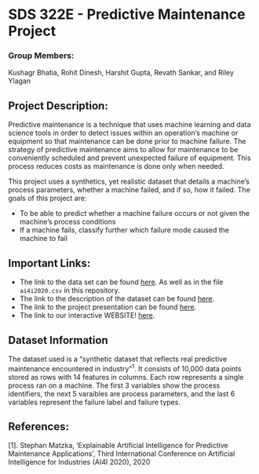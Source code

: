 SDS 322E - Predictive Maintenance Project
=========================================

### Group Members:

Kushagr Bhatia, Rohit Dinesh, Harshit Gupta, Revath Sankar, and Riley
Ylagan

Project Description:
--------------------

Predictive maintenance is a technique that uses machine learning and
data science tools in order to detect issues within an operation’s
machine or equipment so that maintenance can be done prior to machine
failure. The strategy of predictive maintenance aims to allow for
maintenance to be conveniently scheduled and prevent unexpected failure
of equipment. This process reduces costs as maintenance is done only
when needed.

This project uses a synthetics, yet realistic dataset that details a
machine’s process parameters, whether a machine failed, and if so, how
it failed. The goals of this project are:  
- To be able to predict whether a machine failure occurs or not given
the machine’s process conditions  
- If a machine fails, classify further which failure mode caused the
machine to fail

Important Links:
----------------

-   The link to the data set can be found
    [here](https://archive.ics.uci.edu/ml/machine-learning-databases/00601/).
    As well as in the file `ai4i2020.csv` in this repository.
-   The link to the description of the dataset can be found
    [here](https://archive.ics.uci.edu/ml/datasets/AI4I+2020+Predictive+Maintenance+Dataset).
-   The link to the project presentation can be found
    [here](https://docs.google.com/presentation/d/1b0eb4O3dREzGtBQ2ucuFJe4S3VwxrFEOKYYIBckQSBQ/edit?usp=sharing).
-   The link to our interactive WEBSITE!
    [here](https://www.kaggle.com/revathsankar/predictive-machine-failure/notebook).

Dataset Information
-------------------

The dataset used is a “synthetic dataset that reflects real predictive
maintenance encountered in industry”<sup>1</sup>. It consists of 10,000
data points stored as rows with 14 features in columns. Each row
represents a single process ran on a machine. The first 3 variables show
the process identifiers, the next 5 varaibles are process parameters,
and the last 6 variables represent the failure label and failure types.

References:
-----------

\[1\]. Stephan Matzka, ‘Explainable Artificial Intelligence for
Predictive Maintenance Applications’, Third International Conference on
Artificial Intelligence for Industries (AI4I 2020), 2020
